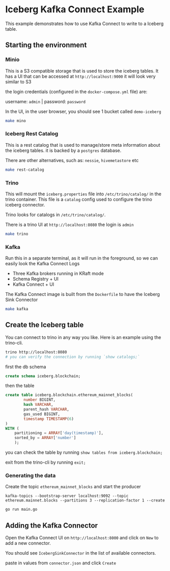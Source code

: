 # Iceberg Kafka Connect Example

This example demonstrates how to use Kafka Connect to write to a Iceberg table.

## Starting the environment

### Minio

This is a S3 compatible storage that is used to store the iceberg tables.
It has a UI that can be accessed at `http://localhost:9000` it will look very similar to S3

the login credentials (configured in the `docker-compose.yml` file) are:

username: `admin` | password: `password`

In the UI, in the user browser, you should see 1 bucket called `demo-iceberg`

```bash
make mino
```

### Iceberg Rest Catalog

This is a rest catalog that is used to manage/store meta information about the iceberg tables.
it is backed by a `postgres` database.

There are other alternatives, such as: `nessie`, `hivemetastore` etc

```bash
make rest-catalog
```

### Trino

This will mount the `iceberg.properties` file into `/etc/trino/catalog/`  in the trino container.
This file is a `catalog` config used to configure the trino iceberg connector. 

Trino looks for catalogs in `/etc/trino/catalog/`.

There is a trino UI at `http://localhost:8080` the login is `admin`

```bash
make trino
```

### Kafka

Run this in a separate terminal, as it will run in the foreground,
so we can easily look the Kafka Connect Logs

- Three Kafka brokers running in KRaft mode
- Schema Registry + UI
- Kafka Connect + UI

The Kafka Connect image is built from the `Dockerfile` to have the Iceberg Sink Connector


```bash
make kafka
```


## Create the Iceberg table

You can connect to trino in any way you like. Here is an example using the trino-cli.

```bash
trino http://localhost:8080
# you can verify the connection by running `show catalogs;`
```

first the db schema
```sql
create schema iceberg.blockchain;
```

then the table

```sql
create table iceberg.blockchain.ethereum_mainnet_blocks(
        number BIGINT,
        hash VARCHAR,
        parent_hash VARCHAR,
        gas_used BIGINT,
        timestamp TIMESTAMP(6)
)
WITH (
    partitioning = ARRAY['day(timestamp)'],
    sorted_by = ARRAY['number']
    );
```
you can check the table by running `show tables from iceberg.blockchain;`

exit from the trino-cli by running `exit;`

### Generating the data

Create the topic `ethereum_mainnet_blocks` and start the producer
```shell
kafka-topics --bootstrap-server localhost:9092 --topic ethereum.mainnet.blocks --partitions 3 --replication-factor 1 --create
```

```bash
go run main.go
```

## Adding the Kafka Connector
Open the Kafka Connect UI on `http://localhost:8000` and click on `New` to add a new connector.

You should see `IcebergSinkConnector` in the list of available connectors.

paste in values from `connector.json` and click `Create`